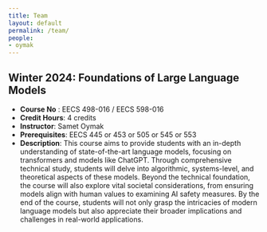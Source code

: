```yaml
---
title: Team
layout: default
permalink: /team/
people:
- oymak
---
```


## Winter 2024: Foundations of Large Language Models
- **Course No** : EECS 498-016 / EECS 598-016
- **Credit Hours**: 4 credits
- **Instructor**: Samet Oymak
- **Prerequisites**: EECS 445 or 453 or 505 or 545 or 553
- **Description**: This course aims to provide students with an in-depth understanding of state-of-the-art language models, focusing on transformers and models like ChatGPT. Through comprehensive technical study, students will delve into algorithmic, systems-level, and theoretical aspects of these models. Beyond the technical foundation, the course will also explore vital societal considerations, from ensuring models align with human values to examining AI safety measures. By the end of the course, students will not only grasp the intricacies of modern language models but also appreciate their broader implications and challenges in real-world applications.